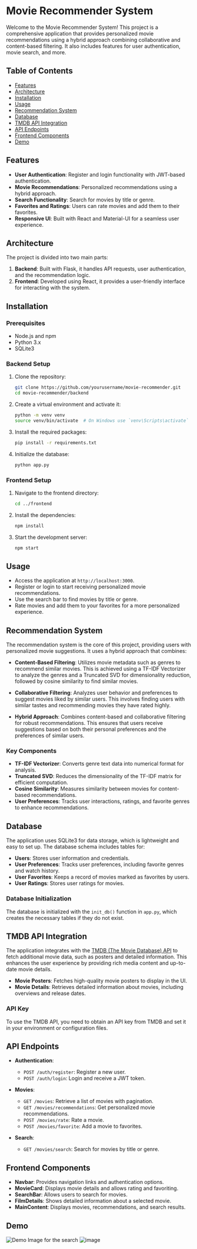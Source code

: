 # Movie Recommender System

Welcome to the Movie Recommender System! This project is a comprehensive application that provides personalized movie recommendations using a hybrid approach combining collaborative and content-based filtering. It also includes features for user authentication, movie search, and more.

## Table of Contents

- [Features](#features)
- [Architecture](#architecture)
- [Installation](#installation)
- [Usage](#usage)
- [Recommendation System](#recommendation-system)
- [Database](#database)
- [TMDB API Integration](#tmdb-api-integration)
- [API Endpoints](#api-endpoints)
- [Frontend Components](#frontend-components)
- [Demo](#demo)

## Features

- **User Authentication**: Register and login functionality with JWT-based authentication.
- **Movie Recommendations**: Personalized recommendations using a hybrid approach.
- **Search Functionality**: Search for movies by title or genre.
- **Favorites and Ratings**: Users can rate movies and add them to their favorites.
- **Responsive UI**: Built with React and Material-UI for a seamless user experience.

## Architecture

The project is divided into two main parts:

1. **Backend**: Built with Flask, it handles API requests, user authentication, and the recommendation logic.
2. **Frontend**: Developed using React, it provides a user-friendly interface for interacting with the system.

## Installation

### Prerequisites

- Node.js and npm
- Python 3.x
- SQLite3

### Backend Setup

1. Clone the repository:
   ```bash
   git clone https://github.com/yourusername/movie-recommender.git
   cd movie-recommender/backend
   ```

2. Create a virtual environment and activate it:
   ```bash
   python -m venv venv
   source venv/bin/activate  # On Windows use `venv\Scripts\activate`
   ```

3. Install the required packages:
   ```bash
   pip install -r requirements.txt
   ```

4. Initialize the database:
   ```bash
   python app.py
   ```

### Frontend Setup

1. Navigate to the frontend directory:
   ```bash
   cd ../frontend
   ```

2. Install the dependencies:
   ```bash
   npm install
   ```

3. Start the development server:
   ```bash
   npm start
   ```

## Usage

- Access the application at `http://localhost:3000`.
- Register or login to start receiving personalized movie recommendations.
- Use the search bar to find movies by title or genre.
- Rate movies and add them to your favorites for a more personalized experience.

## Recommendation System

The recommendation system is the core of this project, providing users with personalized movie suggestions. It uses a hybrid approach that combines:

- **Content-Based Filtering**: Utilizes movie metadata such as genres to recommend similar movies. This is achieved using a TF-IDF Vectorizer to analyze the genres and a Truncated SVD for dimensionality reduction, followed by cosine similarity to find similar movies.

- **Collaborative Filtering**: Analyzes user behavior and preferences to suggest movies liked by similar users. This involves finding users with similar tastes and recommending movies they have rated highly.

- **Hybrid Approach**: Combines content-based and collaborative filtering for robust recommendations. This ensures that users receive suggestions based on both their personal preferences and the preferences of similar users.

### Key Components

- **TF-IDF Vectorizer**: Converts genre text data into numerical format for analysis.
- **Truncated SVD**: Reduces the dimensionality of the TF-IDF matrix for efficient computation.
- **Cosine Similarity**: Measures similarity between movies for content-based recommendations.
- **User Preferences**: Tracks user interactions, ratings, and favorite genres to enhance recommendations.

## Database

The application uses SQLite3 for data storage, which is lightweight and easy to set up. The database schema includes tables for:

- **Users**: Stores user information and credentials.
- **User Preferences**: Tracks user preferences, including favorite genres and watch history.
- **User Favorites**: Keeps a record of movies marked as favorites by users.
- **User Ratings**: Stores user ratings for movies.

### Database Initialization

The database is initialized with the `init_db()` function in `app.py`, which creates the necessary tables if they do not exist.

## TMDB API Integration

The application integrates with the [TMDB (The Movie Database) API](https://www.themoviedb.org/documentation/api) to fetch additional movie data, such as posters and detailed information. This enhances the user experience by providing rich media content and up-to-date movie details.

- **Movie Posters**: Fetches high-quality movie posters to display in the UI.
- **Movie Details**: Retrieves detailed information about movies, including overviews and release dates.

### API Key

To use the TMDB API, you need to obtain an API key from TMDB and set it in your environment or configuration files.

## API Endpoints

- **Authentication**:
  - `POST /auth/register`: Register a new user.
  - `POST /auth/login`: Login and receive a JWT token.

- **Movies**:
  - `GET /movies`: Retrieve a list of movies with pagination.
  - `GET /movies/recommendations`: Get personalized movie recommendations.
  - `POST /movies/rate`: Rate a movie.
  - `POST /movies/favorite`: Add a movie to favorites.

- **Search**:
  - `GET /movies/search`: Search for movies by title or genre.

## Frontend Components

- **Navbar**: Provides navigation links and authentication options.
- **MovieCard**: Displays movie details and allows rating and favoriting.
- **SearchBar**: Allows users to search for movies.
- **FilmDetails**: Shows detailed information about a selected movie.
- **MainContent**: Displays movies, recommendations, and search results.

## Demo

![Demo Image for the search ](https://github.com/user-attachments/assets/db541116-5e77-44eb-97fc-08ee322dc782)
![image](https://github.com/user-attachments/assets/2c8ea623-3e7b-4306-a9f1-02fcf0fee65f)



